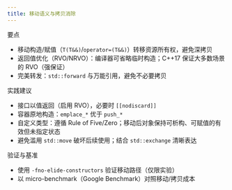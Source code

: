 ```yaml
---
title: 移动语义与拷贝消除
---
```


要点
- 移动构造/赋值（`T(T&&)`/`operator=(T&&)`）转移资源所有权，避免深拷贝
- 返回值优化（RVO/NRVO）：编译器可省略临时构造；C++17 保证大多数场景的 RVO（强保证）
- 完美转发：`std::forward` 与万能引用，避免不必要拷贝

实践建议
- 接口以值返回（启用 RVO），必要时 `[[nodiscard]]`
- 容器原地构造：`emplace_*` 优于 `push_*`
- 自定义类型：遵循 Rule of Five/Zero；移动后对象保持可析构、可赋值的有效但未指定状态
- 避免滥用 `std::move` 破坏后续使用；结合 `std::exchange` 清晰表达

验证与基准
- 使用 `-fno-elide-constructors` 验证移动路径（仅限实验）
- 以 micro-benchmark（Google Benchmark）对照移动/拷贝成本
